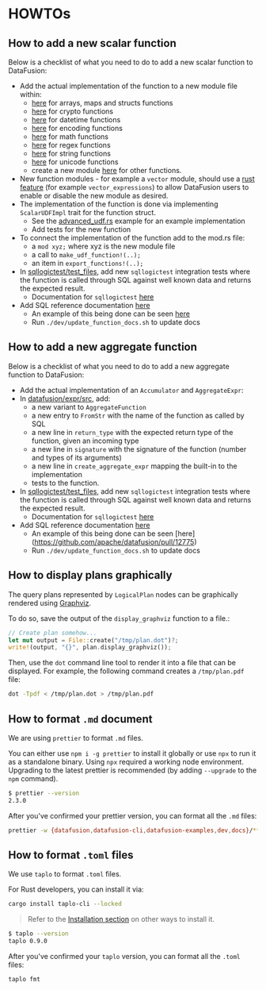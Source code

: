 <!---
  Licensed to the Apache Software Foundation (ASF) under one
  or more contributor license agreements.  See the NOTICE file
  distributed with this work for additional information
  regarding copyright ownership.  The ASF licenses this file
  to you under the Apache License, Version 2.0 (the
  "License"); you may not use this file except in compliance
  with the License.  You may obtain a copy of the License at

    http://www.apache.org/licenses/LICENSE-2.0

  Unless required by applicable law or agreed to in writing,
  software distributed under the License is distributed on an
  "AS IS" BASIS, WITHOUT WARRANTIES OR CONDITIONS OF ANY
  KIND, either express or implied.  See the License for the
  specific language governing permissions and limitations
  under the License.
-->

# HOWTOs

## How to add a new scalar function

Below is a checklist of what you need to do to add a new scalar function to DataFusion:

- Add the actual implementation of the function to a new module file within:
  - [here](https://github.com/apache/datafusion/tree/main/datafusion/functions-nested) for arrays, maps and structs functions
  - [here](https://github.com/apache/datafusion/tree/main/datafusion/functions/src/crypto) for crypto functions
  - [here](https://github.com/apache/datafusion/tree/main/datafusion/functions/src/datetime) for datetime functions
  - [here](https://github.com/apache/datafusion/tree/main/datafusion/functions/src/encoding) for encoding functions
  - [here](https://github.com/apache/datafusion/tree/main/datafusion/functions/src/math) for math functions
  - [here](https://github.com/apache/datafusion/tree/main/datafusion/functions/src/regex) for regex functions
  - [here](https://github.com/apache/datafusion/tree/main/datafusion/functions/src/string) for string functions
  - [here](https://github.com/apache/datafusion/tree/main/datafusion/functions/src/unicode) for unicode functions
  - create a new module [here](https://github.com/apache/datafusion/tree/main/datafusion/functions/src/) for other functions.
- New function modules - for example a `vector` module, should use a [rust feature](https://doc.rust-lang.org/cargo/reference/features.html) (for example `vector_expressions`) to allow DataFusion
  users to enable or disable the new module as desired.
- The implementation of the function is done via implementing `ScalarUDFImpl` trait for the function struct.
  - See the [advanced_udf.rs] example for an example implementation
  - Add tests for the new function
- To connect the implementation of the function add to the mod.rs file:
  - a `mod xyz;` where xyz is the new module file
  - a call to `make_udf_function!(..);`
  - an item in `export_functions!(..);`
- In [sqllogictest/test_files], add new `sqllogictest` integration tests where the function is called through SQL against well known data and returns the expected result.
  - Documentation for `sqllogictest` [here](https://github.com/apache/datafusion/blob/main/datafusion/sqllogictest/README.md)
- Add SQL reference documentation [here](https://github.com/apache/datafusion/blob/main/docs/source/user-guide/sql/scalar_functions.md)
  - An example of this being done can be seen [here](https://github.com/apache/datafusion/pull/12775)
  - Run `./dev/update_function_docs.sh` to update docs

[advanced_udf.rs]: https://github.com/apache/datafusion/blob/main/datafusion-examples/examples/advanced_udaf.rs
[sqllogictest/test_files]: https://github.com/apache/datafusion/tree/main/datafusion/sqllogictest/test_files

## How to add a new aggregate function

Below is a checklist of what you need to do to add a new aggregate function to DataFusion:

- Add the actual implementation of an `Accumulator` and `AggregateExpr`:
- In [datafusion/expr/src](../../../datafusion/expr/src/aggregate_function.rs), add:
  - a new variant to `AggregateFunction`
  - a new entry to `FromStr` with the name of the function as called by SQL
  - a new line in `return_type` with the expected return type of the function, given an incoming type
  - a new line in `signature` with the signature of the function (number and types of its arguments)
  - a new line in `create_aggregate_expr` mapping the built-in to the implementation
  - tests to the function.
- In [sqllogictest/test_files], add new `sqllogictest` integration tests where the function is called through SQL against well known data and returns the expected result.
  - Documentation for `sqllogictest` [here](https://github.com/apache/datafusion/blob/main/datafusion/sqllogictest/README.md)
- Add SQL reference documentation [here](https://github.com/apache/datafusion/blob/main/docs/source/user-guide/sql/aggregate_functions.md)
  - An example of this being done can be seen [here] (https://github.com/apache/datafusion/pull/12775)
  - Run `./dev/update_function_docs.sh` to update docs

## How to display plans graphically

The query plans represented by `LogicalPlan` nodes can be graphically
rendered using [Graphviz](https://www.graphviz.org/).

To do so, save the output of the `display_graphviz` function to a file.:

```rust
// Create plan somehow...
let mut output = File::create("/tmp/plan.dot")?;
write!(output, "{}", plan.display_graphviz());
```

Then, use the `dot` command line tool to render it into a file that
can be displayed. For example, the following command creates a
`/tmp/plan.pdf` file:

```bash
dot -Tpdf < /tmp/plan.dot > /tmp/plan.pdf
```

## How to format `.md` document

We are using `prettier` to format `.md` files.

You can either use `npm i -g prettier` to install it globally or use `npx` to run it as a standalone binary. Using `npx` required a working node environment. Upgrading to the latest prettier is recommended (by adding `--upgrade` to the `npm` command).

```bash
$ prettier --version
2.3.0
```

After you've confirmed your prettier version, you can format all the `.md` files:

```bash
prettier -w {datafusion,datafusion-cli,datafusion-examples,dev,docs}/**/*.md
```

## How to format `.toml` files

We use `taplo` to format `.toml` files.

For Rust developers, you can install it via:

```sh
cargo install taplo-cli --locked
```

> Refer to the [Installation section][doc] on other ways to install it.
>
> [doc]: https://taplo.tamasfe.dev/cli/installation/binary.html

```bash
$ taplo --version
taplo 0.9.0
```

After you've confirmed your `taplo` version, you can format all the `.toml` files:

```bash
taplo fmt
```

